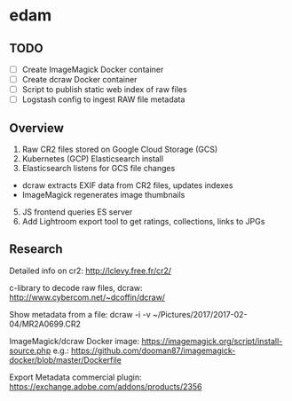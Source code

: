 # edam

## TODO
- [ ] Create ImageMagick Docker container
- [ ] Create dcraw Docker container
- [ ] Script to publish static web index of raw files
- [ ] Logstash config to ingest RAW file metadata

## Overview
1. Raw CR2 files stored on Google Cloud Storage (GCS)
2. Kubernetes (GCP) Elasticsearch install 
3. Elasticsearch listens for GCS file changes
  - dcraw extracts EXIF data from CR2 files, updates indexes
  - ImageMagick regenerates image thumbnails
5. JS frontend queries ES server
6. Add Lightroom export tool to get ratings, collections, links to JPGs

## Research
Detailed info on cr2:
http://lclevy.free.fr/cr2/

c-library to decode raw files, dcraw:
http://www.cybercom.net/~dcoffin/dcraw/

Show metadata from a file:
dcraw -i -v ~/Pictures/2017/2017-02-04/MR2A0699.CR2

ImageMagick/dcraw Docker image:
https://imagemagick.org/script/install-source.php
e.g.: https://github.com/dooman87/imagemagick-docker/blob/master/Dockerfile

Export Metadata commercial plugin:
https://exchange.adobe.com/addons/products/2356
